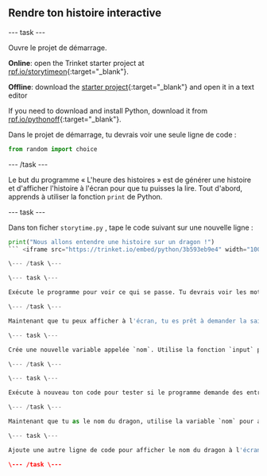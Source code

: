 ## Rendre ton histoire interactive

\--- task \---

Ouvre le projet de démarrage.

**Online**: open the Trinket starter project at [rpf.io/storytimeon](https://rpf.io/storytimeon){:target="_blank"}.

**Offline**: download the [starter project](https://rpf.io/p/en/storytime-go){:target="_blank"} and open it in a text editor

If you need to download and install Python, download it from [rpf.io/pythonoff](https://rpf.io/pythonoff){:target="_blank"}.

Dans le projet de démarrage, tu devrais voir une seule ligne de code :

```python
from random import choice
```

\--- /task \---

Le but du programme « L'heure des histoires » est de générer une histoire et d'afficher l'histoire à l'écran pour que tu puisses la lire. Tout d'abord, apprends à utiliser la fonction `print` de Python.

\--- task \---

Dans ton ficher `storytime.py` , tape le code suivant sur une nouvelle ligne :

```python
print("Nous allons entendre une histoire sur un dragon !")
``` <iframe src="https://trinket.io/embed/python/3b593eb9e4" width="100%" height="600" frameborder="0" marginwidth="0" marginheight="0" allowfullscreen mark="crwd-mark"></iframe> 

\--- /task \---

\--- task \---

Exécute le programme pour voir ce qui se passe. Tu devrais voir les mots “Nous allons entendre une histoire sur un dragon !” apparaître dans l’affichage de sortie.

\--- /task \---

Maintenant que tu peux afficher à l'écran, tu es prêt à demander la saisie de l'utilisateur, pour en savoir plus sur le dragon.

\--- task \---

Crée une nouvelle variable appelée `nom`. Utilise la fonction `input` pour demander à l'utilisateur le nom du dragon. Stocke le nom d'entrée dans la nouvelle variable `nom`. <iframe src="https://trinket.io/embed/python/0de60dee6d" width="100%" height="600" frameborder="0" marginwidth="0" marginheight="0" allowfullscreen mark="crwd-mark"></iframe> 

\--- /task \---

\--- task \---

Exécute à nouveau ton code pour tester si le programme demande des entrées.

\--- /task \---

Maintenant que tu as le nom du dragon, utilise la variable `nom` pour afficher le nom à l'écran. En Python, tu peux utiliser l'opérateur `+` pour joindre des chaînes de caractères.

\--- task \---

Ajoute une autre ligne de code pour afficher le nom du dragon à l'écran. Teste ton code. <iframe src="https://trinket.io/embed/python/e651eca8ca" width="100%" height="600" frameborder="0" marginwidth="0" marginheight="0" allowfullscreen mark="crwd-mark"></iframe> 

\--- /task \---